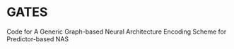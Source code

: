 # GATES
 Code for A Generic Graph-based Neural Architecture Encoding Scheme for Predictor-based NAS
